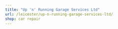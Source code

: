 ```yaml
---
title: "Up 'n' Running Garage Services Ltd"
url: /leicester/up-n-running-garage-services-ltd/
shop: car repair
---
```

